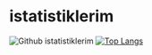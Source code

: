 # istatistiklerim

![Github istatistiklerim](https://github-readme-stats.vercel.app/api?username=emrekayik&show_icons=true&theme=radical)
[![Top Langs](https://github-readme-stats.vercel.app/api/top-langs/?username=emrekayik)](https://github.com/anuraghazra/github-readme-stats)
